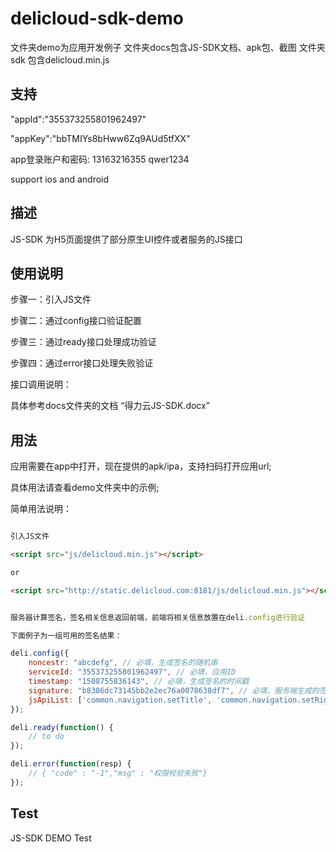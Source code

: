 # delicloud-sdk-demo

文件夹demo为应用开发例子
文件夹docs包含JS-SDK文档、apk包、截图
文件夹sdk 包含delicloud.min.js 

## 支持

"appId":"355373255801962497"

"appKey":"bbTMIYs8bHww6Zq9AUd5tfXX"
 
app登录账户和密码: 13163216355 qwer1234

support ios and android

## 描述

JS-SDK 为H5页面提供了部分原生UI控件或者服务的JS接口

## 使用说明

步骤一：引入JS文件

步骤二：通过config接口验证配置

步骤三：通过ready接口处理成功验证

步骤四：通过error接口处理失败验证

接口调用说明：

具体参考docs文件夹的文档 “得力云JS-SDK.docx”


## 用法

应用需要在app中打开，现在提供的apk/ipa，支持扫码打开应用url;

具体用法请查看demo文件夹中的示例;

简单用法说明：

```html

引入JS文件

<script src="js/delicloud.min.js"></script>

or

<script src="http://static.delicloud.com:8181/js/delicloud.min.js"></script>

```

```js

服务器计算签名，签名相关信息返回前端，前端将相关信息放置在deli.config进行验证

下面例子为一组可用的签名结果：

deli.config({
    noncestr: "abcdefg", // 必填，生成签名的随机串
    serviceId: "355373255801962497", // 必填，应用ID
    timestamp: "1508755836143", // 必填，生成签名的时间戳
    signature: "b8386dc73145bb2e2ec76a0078638df7", // 必填，服务端生成的签名
    jsApiList: ['common.navigation.setTitle', 'common.navigation.setRight', 'common.navigation.close', 'common.image.upload', 'common.image.preview', 'common.location.open', 'common.location.get', 'common.message.share', 'common.phone.vibrate', 'common.connection.getNetworkType', 'common.phone.getUUID', 'common.phone.getInterface', 'app.device.bind', 'app.user.telephoneCall', 'app.user.chatOpen', 'app.user.select', 'app.department.select'] // 必填，需要使用的jsapi列表
});

deli.ready(function() {
    // to do
});

deli.error(function(resp) {
    // { "code" : "-1","msg" : "权限校验失败"}
});

```
## Test

JS-SDK DEMO Test